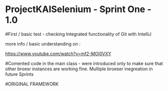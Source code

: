 ﻿# ProjectKAISelenium - Sprint One - 1.0


#First / basic test - checking Integrated functionality of Git with IntelliJ

more info / basic understanding on :

https://www.youtube.com/watch?v=mf2-MOl0VXY

#Comented code in the main class - were introduced only to make sure that other broesr instances are working fine.
Multiple broeser inegreation in future Sprints

#ORIGINAL FRAMEWORK

